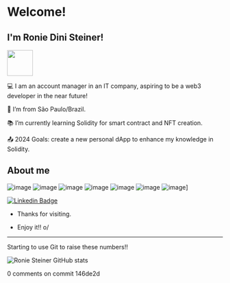 
# Welcome! 

## I'm Ronie Dini Steiner!

<img src=https://github.com/TheDudeThatCode/TheDudeThatCode/blob/master/Assets/Hi.gif width="60">



:computer: I am an account manager in an IT company, aspiring to be a web3 developer in the near future!

:house_with_garden: I’m from São Paulo/Brazil.

:books: I’m currently learning Solidity for smart contract and NFT creation.

:outbox_tray: 2024 Goals: create a new personal dApp to enhance my knowledge in Solidity.



## About me

![image](https://img.shields.io/badge/CodeNewbie-9013FE?style=for-the-badge&logo=CodeNewbie&logoColor=white)
![image](https://img.shields.io/badge/Python-FFD43B?style=for-the-badge&logo=python&logoColor=blue)
![image](https://img.shields.io/badge/Solidity-e6e6e6?style=for-the-badge&logo=solidity&logoColor=black)
![image](https://img.shields.io/badge/React-20232A?style=for-the-badge&logo=react&logoColor=61DAFB)
![image](https://img.shields.io/badge/Bitcoin-000000?style=for-the-badge&logo=bitcoin&logoColor=white)
![image](https://img.shields.io/badge/Ethereum-3C3C3D?style=for-the-badge&logo=Ethereum&logoColor=white)
![image](https://img.shields.io/badge/Arduino-00979D?style=for-the-badge&logo=Arduino&logoColor=white)]

[![Linkedin Badge](https://img.shields.io/badge/LinkedIn-0077B5?style=for-the-badge&logo=linkedin&logoColor=white)](https://www.linkedin.com/in/ronie-dini-steiner-3ab4a283/)

- Thanks for visiting.

- Enjoy it!! o/

----------------------------------------------------------------------------------

Starting to use Git to raise these numbers!!

![Ronie Steiner GitHub stats](https://github-readme-stats.vercel.app/api?username=roniesteiner&theme=dark&show_icons=true)

0 comments on commit 146de2d
